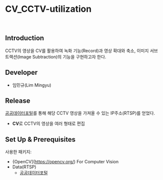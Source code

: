 # CV_CCTV-utilization

<br>

 ## **Introduction**

CCTV의 영상을 CV를 활용하여 녹화 기능(Record)과 영상 확대와 축소, 이미지 서브트랙션(Image Subtraction)의 기능을 구현하고자 한다.

## **Developer**

* 임민규(Lim Mingyu)

## **Release**

[공공데이터포털](https://www.data.go.kr/data/15063717/fileData.do)를 통해 해당 CCTV 영상을 가져올 수 있는 IP주소(RTSP)를 얻었다.

* **CV**로 CCTV의 영상을 여러 형태로 편집

## **Set Up & Prerequisites**

사용한 패키지:<br>
* {OpenCV](https://opencv.org/) For Computer Vision
* Data(RTSP)
  * [공공데이터포털](https://www.data.go.kr/data/15063717/fileData.do)


